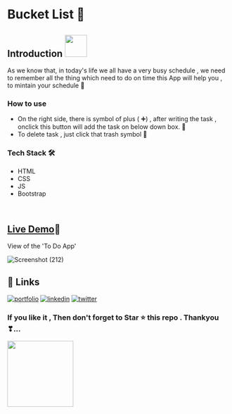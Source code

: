 # Bucket List 📄 

<h2> Introduction  <img src="https://2.bp.blogspot.com/-SQ9xOioiu-I/XgAGrGzuJ3I/AAAAAAAWdDk/gTqE5fiG9iE4yt27vIUgu1D0YHGnPpXIQCLcBGAsYHQ/s1600/AW4119678_08.gif" width="50"    height="50" ></h2>
<p> As we know that, in today's life we all have a very busy schedule , we need to remember all the thing which need to do on time
  this App will help you , to mintain your schedule 📃 </p>


<h3> How to use </h3>
<ul>
  <li> On the right side, there is symbol of plus ( ➕)  , after writing the task , onclick this button will add the task on below down box. 🌼 </li>
  <li> To delete task , just click that trash symbol 🌻 </li>
  </ul>


  <h3>Tech Stack 🛠</h3>
  <ul>
    <li>HTML</li>
        <li>CSS</li>
        <li>JS</li>
  <li>Bootstrap</li>
   
  </ul>
  <br>


 
  <h2> <a href="https://meeta.dns.army/sites/todoApp/" >Live Demo</a>🍁 </h2>


<p> View of the 'To Do App' </p>

![Screenshot (212)](https://user-images.githubusercontent.com/69325431/144281164-ac023729-c7e1-419c-939c-e47a0a1d0214.png)






## 🔗 Links
[![portfolio](https://img.shields.io/badge/my_portfolio-000?style=for-the-badge&logo=ko-fi&logoColor=white)](https://meeta.dns.army/)
[![linkedin](https://img.shields.io/badge/linkedin-0A66C2?style=for-the-badge&logo=linkedin&logoColor=white)](https://www.linkedin.com/in/meeta-haldar-601b41203/?locale=en_US)
[![twitter](https://img.shields.io/badge/twitter-1DA1F2?style=for-the-badge&logo=twitter&logoColor=white)](https://twitter.com/Meeta_boss)

  
  <h3> If you like it , Then don't forget to Star ⭐ this repo . Thankyou ❣... </h3>
  
  
  <img src="https://www.icegif.com/wp-content/uploads/icegif-1435.gif" width="150"    height="150" >
